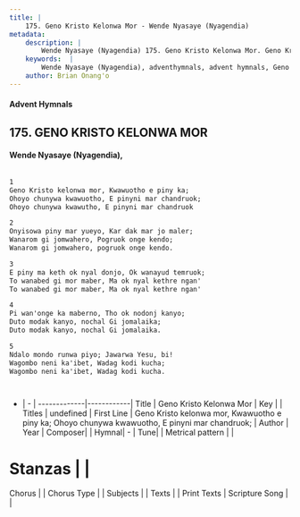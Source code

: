 ```yaml
---
title: |
    175. Geno Kristo Kelonwa Mor - Wende Nyasaye (Nyagendia)
metadata:
    description: |
        Wende Nyasaye (Nyagendia) 175. Geno Kristo Kelonwa Mor. Geno Kristo kelonwa mor, Kwawuotho e piny ka;  Ohoyo chunywa kwawuotho, E pinyni mar chandruok;  Ohoyo chunywa kwawutho, E pinyni mar chandruok  
    keywords:  |
        Wende Nyasaye (Nyagendia), adventhymnals, advent hymnals, Geno Kristo Kelonwa Mor, Geno Kristo kelonwa mor, Kwawuotho e piny ka;  Ohoyo chunywa kwawuotho, E pinyni mar chandruok; . 
    author: Brian Onang'o
---
```


#### Advent Hymnals
## 175. GENO KRISTO KELONWA MOR
####  Wende Nyasaye (Nyagendia),

```txt

1
Geno Kristo kelonwa mor, Kwawuotho e piny ka; 
Ohoyo chunywa kwawuotho, E pinyni mar chandruok; 
Ohoyo chunywa kwawutho, E pinyni mar chandruok

2
Onyisowa piny mar yueyo, Kar dak mar jo maler; 
Wanarom gi jomwahero, Pogruok onge kendo; 
Wanarom gi jomwahero, pogruok onge kendo.

3
E piny ma keth ok nyal donjo, Ok wanayud temruok;
To wanabed gi mor maber, Ma ok nyal kethre ngan'
To wanabed gi mor maber, Ma ok nyal kethre ngan'

4
Pi wan'onge ka maberno, Tho ok nodonj kanyo;
Duto modak kanyo, nochal Gi jomalaika;
Duto modak kanyo, nochal Gi jomalaika.

5
Ndalo mondo runwa piyo; Jawarwa Yesu, bi!
Wagombo neni ka'ibet, Wadag kodi kucha;
Wagombo neni ka'ibet, Wadag kodi kucha.




```

- |   -  |
-------------|------------|
Title | Geno Kristo Kelonwa Mor |
Key |  |
Titles | undefined |
First Line | Geno Kristo kelonwa mor, Kwawuotho e piny ka;  Ohoyo chunywa kwawuotho, E pinyni mar chandruok;  |
Author | 
Year | 
Composer| |
Hymnal|  - |
Tune|  |
Metrical pattern | |
# Stanzas |  |
Chorus |  |
Chorus Type |  |
Subjects | |
Texts |  |
Print Texts | 
Scripture Song |  |
    
